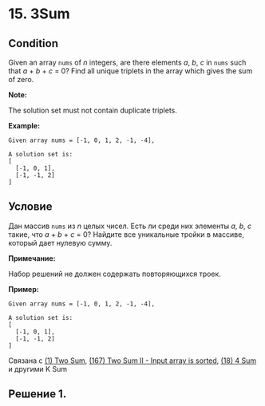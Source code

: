 # 15. 3Sum

## Condition

Given an array `nums` of *n* integers, are there elements *a*, *b*, *c* in `nums` such that *a* + *b* + *c* = 0? Find all unique triplets in the array which gives the sum of zero.

**Note:**

The solution set must not contain duplicate triplets.

**Example:**

```
Given array nums = [-1, 0, 1, 2, -1, -4],

A solution set is:
[
  [-1, 0, 1],
  [-1, -1, 2]
]
```

## Условие

Дан массив `nums` из *n* целых чисел. Есть ли среди них элементы  *a*, *b*, *c* такие, что *a* + *b* + *c* = 0? Найдите все уникальные тройки в массиве, который дает нулевую сумму.

**Примечание:**

Набор решений не должен содержать повторяющихся троек.

**Пример:**

```
Given array nums = [-1, 0, 1, 2, -1, -4],

A solution set is:
[
  [-1, 0, 1],
  [-1, -1, 2]
]
```

Связана с [(1) Two Sum](../TwoSum/description.md), [(167) Two Sum II - Input array is sorted](../TwoSumII/description.md), [(18) 4 Sum]() и другими K Sum

## Решение 1.

